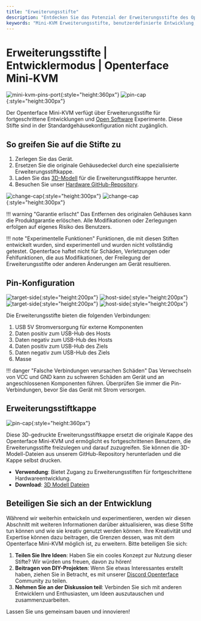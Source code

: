 ```yaml
---
title: "Erweiterungsstifte"
description: "Entdecken Sie das Potenzial der Erweiterungsstifte des Openterface Mini-KVM für die Entwicklung benutzerdefinierter Hardware und Open-Source-Projekte."
keywords: "Mini-KVM Erweiterungsstifte, benutzerdefinierte Entwicklung, Hardware-Modifikation, Open-Source KVM"
---
```


# **Erweiterungsstifte** | Entwicklermodus | Openterface Mini-KVM

![mini-kvm-pins-port](https://assets.openterface.com/images/product/mini-kvm-pins-port.png){:style="height:360px"}
![pin-cap](https://assets.openterface.com/images/product/part/pin-cap.jpg){:style="height:300px"}

Der Openterface Mini-KVM verfügt über Erweiterungsstifte für fortgeschrittene Entwicklungen und [Open Software](/app) Experimente. Diese Stifte sind in der Standardgehäusekonfiguration nicht zugänglich.

## So greifen Sie auf die Stifte zu

1. Zerlegen Sie das Gerät.
2. Ersetzen Sie die originale Gehäusedeckel durch eine spezialisierte Erweiterungsstiftkappe.
3. Laden Sie das [3D-Modell](https://github.com/TechxArtisanStudio/Openterface_Mini-KVM_Hardware/tree/main/models) für die Erweiterungsstiftkappe herunter.
4. Besuchen Sie unser [Hardware GitHub-Repository](https://github.com/TechxArtisanStudio/Openterface_Mini-KVM_Hardware).

![change-cap](https://assets.openterface.com/images/product/change-cap.svg#only-light){:style="height:300px"}
![change-cap](https://assets.openterface.com/images/product/change-cap_1.svg#only-dark){:style="height:300px"}

!!! warning "Garantie erlischt"
    Das Entfernen des originalen Gehäuses kann die Produktgarantie erlöschen. Alle Modifikationen oder Zerlegungen erfolgen auf eigenes Risiko des Benutzers.

!!! note "Experimentelle Funktionen"
    Funktionen, die mit diesen Stiften entwickelt wurden, sind experimentell und wurden nicht vollständig getestet. Openterface haftet nicht für Schäden, Verletzungen oder Fehlfunktionen, die aus Modifikationen, der Freilegung der Erweiterungsstifte oder anderen Änderungen am Gerät resultieren.

## Pin-Konfiguration

![target-side](https://assets.openterface.com/images/product/extension-pins-1.svg#only-light){:style="height:200px"}
![host-side](https://assets.openterface.com/images/product/extension-pins-2.svg#only-light){:style="height:200px"}
![target-side](https://assets.openterface.com/images/product/extension-pins-1_1.svg#only-dark){:style="height:200px"}
![host-side](https://assets.openterface.com/images/product/extension-pins-2_1.svg#only-dark){:style="height:200px"}

Die Erweiterungsstifte bieten die folgenden Verbindungen:

1. USB 5V Stromversorgung für externe Komponenten
2. Daten positiv zum USB-Hub des Hosts
3. Daten negativ zum USB-Hub des Hosts
4. Daten positiv zum USB-Hub des Ziels
5. Daten negativ zum USB-Hub des Ziels
6. Masse

!!! danger "Falsche Verbindungen verursachen Schäden"
    Das Verwechseln von VCC und GND kann zu schweren Schäden am Gerät und an angeschlossenen Komponenten führen. Überprüfen Sie immer die Pin-Verbindungen, bevor Sie das Gerät mit Strom versorgen.

## Erweiterungsstiftkappe

![pin-cap](https://assets.openterface.com/images/product/part/pin-cap.jpg){:style="height:360px"}

Diese 3D-gedruckte Erweiterungsstiftkappe ersetzt die originale Kappe des Openterface Mini-KVM und ermöglicht es fortgeschrittenen Benutzern, die Erweiterungsstifte freizulegen und darauf zuzugreifen. Sie können die 3D-Modell-Dateien aus unserem GitHub-Repository herunterladen und die Kappe selbst drucken.

- **Verwendung**: Bietet Zugang zu Erweiterungsstiften für fortgeschrittene Hardwareentwicklung.
- **Download**: [3D Modell Dateien](https://github.com/TechxArtisanStudio/Openterface_Mini-KVM_Hardware/tree/main/models)

## Beteiligen Sie sich an der Entwicklung

Während wir weiterhin entwickeln und experimentieren, werden wir diesen Abschnitt mit weiteren Informationen darüber aktualisieren, was diese Stifte tun können und wie sie kreativ genutzt werden können. Ihre Kreativität und Expertise können dazu beitragen, die Grenzen dessen, was mit dem Openterface Mini-KVM möglich ist, zu erweitern. Bitte beteiligen Sie sich:

1. **Teilen Sie Ihre Ideen**: Haben Sie ein cooles Konzept zur Nutzung dieser Stifte? Wir würden uns freuen, davon zu hören!
2. **Beitragen von DIY-Projekten**: Wenn Sie etwas Interessantes erstellt haben, ziehen Sie in Betracht, es mit unserer [Discord Openterface](/discord) Community zu teilen.
3. **Nehmen Sie an der Diskussion teil**: Verbinden Sie sich mit anderen Entwicklern und Enthusiasten, um Ideen auszutauschen und zusammenzuarbeiten.

Lassen Sie uns gemeinsam bauen und innovieren!